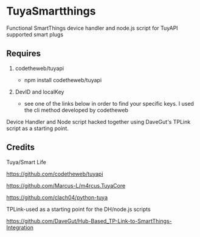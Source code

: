 # TuyaSmartthings

Functional SmartThings device handler and node.js script for TuyAPI supported smart plugs

## Requires

1. codetheweb/tuyapi
   - npm install codetheweb/tuyapi
   
2. DevID and localKey
   - see one of the links below in order to find your specific keys. I used the cli method developed by codetheweb

Device Handler and Node script hacked together using DaveGut's TPLink script as a starting point.

## Credits

Tuya/Smart Life

https://github.com/codetheweb/tuyapi

https://github.com/Marcus-L/m4rcus.TuyaCore

https://github.com/clach04/python-tuya


TPLink-used as a starting point for the DH/node.js scripts

https://github.com/DaveGut/Hub-Based_TP-Link-to-SmartThings-Integration

